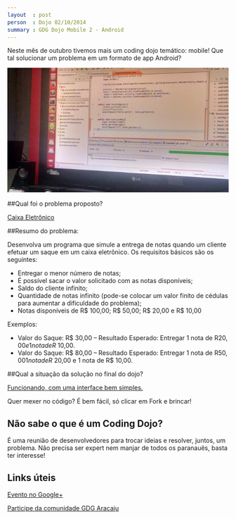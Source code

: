 ```yaml
---
layout  : post
person  : Dojo 02/10/2014
summary : GDG Dojo Mobile 2 - Android
---
```


Neste mês de outubro tivemos mais um coding dojo temático: mobile!  Que tal solucionar um problema em um formato de app Android?

![Androideando](/images/2014-10-02-coding_dojo_2.jpg "Android")

##Qual foi o problema proposto?

[Caixa Eletrônico](http://dojopuzzles.com/problemas/exibe/caixa-eletronico/)

##Resumo do problema:

Desenvolva um programa que simule a entrega de notas quando um cliente efetuar um saque em um caixa eletrônico. Os requisitos básicos são os seguintes:

- Entregar o menor número de notas;
- É possível sacar o valor solicitado com as notas disponíveis;
- Saldo do cliente infinito;
- Quantidade de notas infinito (pode-se colocar um valor finito de cédulas para aumentar a dificuldade do problema);
- Notas disponíveis de R$ 100,00; R$ 50,00; R$ 20,00 e R$ 10,00

Exemplos:

- Valor do Saque: R$ 30,00 – Resultado Esperado: Entregar 1 nota de R$20,00 e 1 nota de R$ 10,00.
- Valor do Saque: R$ 80,00 – Resultado Esperado: Entregar 1 nota de R$50,00 1 nota de R$ 20,00 e 1 nota de R$ 10,00.

##Qual a situação da solução no final do dojo?

[Funcionando, com uma interface bem simples.](https://github.com/dojo-se/caixa_eletronico)

Quer mexer no código? É bem fácil, só clicar em Fork e brincar!

## Não sabe o que é um Coding Dojo?

É uma reunião de desenvolvedores para trocar ideias e resolver, juntos, um problema. Não precisa ser expert nem manjar de todos os paranauês, basta ter interesse!

## Links úteis

[Evento no Google+](https://plus.google.com/events/cgee3222p82dt9d2h45l67fiip0)

[Participe da comunidade GDG Aracaju](http://www.gdgaracaju.com.br/p/participe.html)
